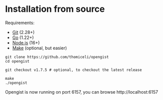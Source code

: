 # Installation from source

Requirements:
* [Git](https://git-scm.com/downloads) (2.28+)
* [Go](https://go.dev/doc/install) (1.22+)
* [Node.js](https://nodejs.org/en/download/) (16+)
* [Make](https://linux.die.net/man/1/make) (optional, but easier)

```shell
git clone https://github.com/thomiceli/opengist
cd opengist

git checkout v1.7.5 # optional, to checkout the latest release

make
./opengist
```

Opengist is now running on port 6157, you can browse http://localhost:6157
